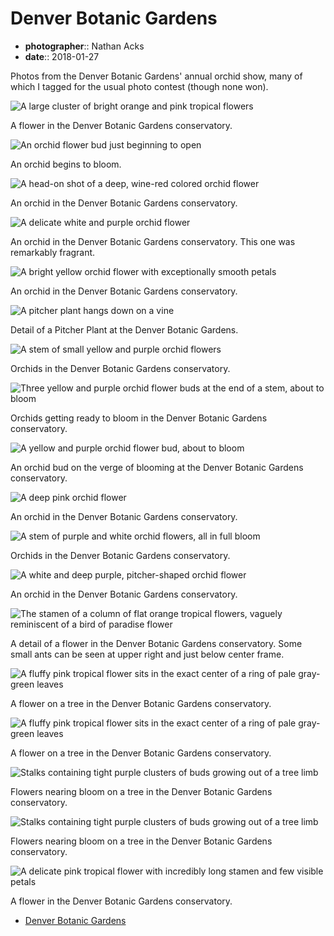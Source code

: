 # Denver Botanic Gardens

* **photographer**:: Nathan Acks  
* **date**:: 2018-01-27

Photos from the Denver Botanic Gardens' annual orchid show, many of which I tagged for the usual photo contest (though none won).

![A large cluster of bright orange and pink tropical flowers](assets/2018-01-27-denver-botanic-gardens-01.webp)

A flower in the Denver Botanic Gardens conservatory.

![An orchid flower bud just beginning to open](assets/2018-01-27-denver-botanic-gardens-02.webp)

An orchid begins to bloom.

![A head-on shot of a deep, wine-red colored orchid flower](assets/2018-01-27-denver-botanic-gardens-03.webp)

An orchid in the Denver Botanic Gardens conservatory.

![A delicate white and purple orchid flower](assets/2018-01-27-denver-botanic-gardens-04.webp)

An orchid in the Denver Botanic Gardens conservatory. This one was remarkably fragrant.

![A bright yellow orchid flower with exceptionally smooth petals](assets/2018-01-27-denver-botanic-gardens-05.webp)

An orchid in the Denver Botanic Gardens conservatory.

![A pitcher plant hangs down on a vine](assets/2018-01-27-denver-botanic-gardens-06.webp)

Detail of a Pitcher Plant at the Denver Botanic Gardens.

![A stem of small yellow and purple orchid flowers](assets/2018-01-27-denver-botanic-gardens-07.webp)

Orchids in the Denver Botanic Gardens conservatory.

![Three yellow and purple orchid flower buds at the end of a stem, about to bloom](assets/2018-01-27-denver-botanic-gardens-08.webp)

Orchids getting ready to bloom in the Denver Botanic Gardens conservatory.

![A yellow and purple orchid flower bud, about to bloom](assets/2018-01-27-denver-botanic-gardens-09.webp)

An orchid bud on the verge of blooming at the Denver Botanic Gardens conservatory.

![A deep pink orchid flower](assets/2018-01-27-denver-botanic-gardens-10.webp)

An orchid in the Denver Botanic Gardens conservatory.

![A stem of purple and white orchid flowers, all in full bloom](assets/2018-01-27-denver-botanic-gardens-11.webp)

Orchids in the Denver Botanic Gardens conservatory.

![A white and deep purple, pitcher-shaped orchid flower](../photography/assets/2018-01-27-orchid.webp)

An orchid in the Denver Botanic Gardens conservatory.

![The stamen of a column of flat orange tropical flowers, vaguely reminiscent of a bird of paradise flower](assets/2018-01-27-denver-botanic-gardens-13.webp)

A detail of a flower in the Denver Botanic Gardens conservatory. Some small ants can be seen at upper right and just below center frame.

![A fluffy pink tropical flower sits in the exact center of a ring of pale gray-green leaves](assets/2018-01-27-denver-botanic-gardens-14.webp)

A flower on a tree in the Denver Botanic Gardens conservatory.

![A fluffy pink tropical flower sits in the exact center of a ring of pale gray-green leaves](assets/2018-01-27-denver-botanic-gardens-15.webp)

A flower on a tree in the Denver Botanic Gardens conservatory.

![Stalks containing tight purple clusters of buds growing out of a tree limb](assets/2018-01-27-denver-botanic-gardens-16.webp)

Flowers nearing bloom on a tree in the Denver Botanic Gardens conservatory.

![Stalks containing tight purple clusters of buds growing out of a tree limb](assets/2018-01-27-denver-botanic-gardens-17.webp)

Flowers nearing bloom on a tree in the Denver Botanic Gardens conservatory.

![A delicate pink tropical flower with incredibly long stamen and few visible petals](assets/2018-01-27-denver-botanic-gardens-18.webp)

A flower in the Denver Botanic Gardens conservatory.

* [Denver Botanic Gardens](https://www.botanicgardens.org)
